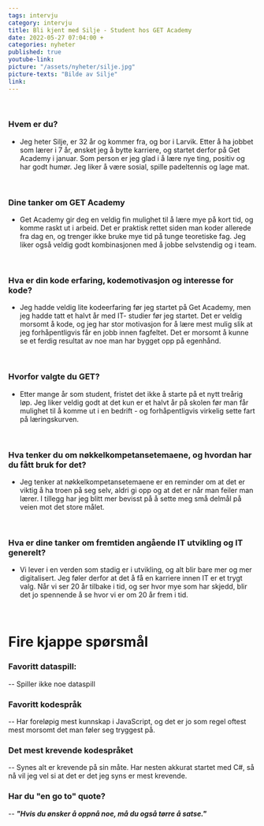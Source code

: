 ```yaml
---
tags: intervju
category: intervju
title: Bli kjent med Silje - Student hos GET Academy
date: 2022-05-27 07:04:00 +
categories: nyheter
published: true
youtube-link:
picture: "/assets/nyheter/silje.jpg"
picture-texts: "Bilde av Silje"
link:
---
```

<br>

### Hvem er du?
- Jeg heter Silje, er 32 år og kommer fra, og bor i Larvik. Etter å ha jobbet som lærer i 7 år,
ønsket jeg å bytte karriere, og startet derfor på Get Academy i januar. Som person er jeg
glad i å lære nye ting, positiv og har godt humør. Jeg liker å være sosial, spille padeltennis
og lage mat.

<br>

### Dine tanker om GET Academy

- Get Academy gir deg en veldig fin mulighet til å lære mye på kort tid, og komme raskt ut i
arbeid. Det er praktisk rettet siden man koder allerede fra dag en, og trenger ikke bruke mye
tid på tunge teoretiske fag. Jeg liker også veldig godt kombinasjonen med å jobbe
selvstendig og i team.

<br>


### Hva er din kode erfaring, kodemotivasjon og interesse for kode?

- Jeg hadde veldig lite kodeerfaring før jeg startet på Get Academy, men jeg hadde tatt et
halvt år med IT- studier før jeg startet. Det er veldig morsomt å kode, og jeg har stor
motivasjon for å lære mest mulig slik at jeg forhåpentligvis får en jobb innen fagfeltet. Det er
morsomt å kunne se et ferdig resultat av noe man har bygget opp på egenhånd.

<br>

### Hvorfor valgte du GET?

- Etter mange år som student, fristet det ikke å starte på et nytt treårig løp. Jeg liker veldig
godt at det kun er et halvt år på skolen før man får mulighet til å komme ut i en bedrift - og
forhåpentligvis virkelig sette fart på læringskurven.

<br>

### Hva tenker du om nøkkelkompetansetemaene, og hvordan har du fått bruk for det?

- Jeg tenker at nøkkelkompetansetemaene er en reminder om at det er viktig å ha troen på
seg selv, aldri gi opp og at det er når man feiler man lærer. I tillegg har jeg blitt mer bevisst
på å sette meg små delmål på veien mot det store målet.

<br>

### Hva er dine tanker om fremtiden angående IT utvikling og IT generelt?

- Vi lever i en verden som stadig er i utvikling, og alt blir bare mer og mer digitalisert. Jeg føler
derfor at det å få en karriere innen IT er et trygt valg. Når vi ser 20 år tilbake i tid, og ser hvor
mye som har skjedd, blir det jo spennende å se hvor vi er om 20 år frem i tid.

<br>

# Fire kjappe spørsmål


### Favoritt dataspill: 

-- Spiller ikke noe dataspill


### Favoritt kodespråk 

-- Har foreløpig mest kunnskap i JavaScript, og det er jo som regel oftest mest morsomt det
man føler seg tryggest på.

### Det mest krevende kodespråket

-- Synes alt er krevende på sin måte. Har nesten akkurat startet med C#, så nå vil jeg vel si at
det er det jeg syns er mest krevende.


### Har du "en go to" quote?

-- ***"Hvis du ønsker å oppnå noe, må du også tørre å satse."***
